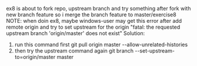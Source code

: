 ex8 is about to fork repo, upstream branch and try something after fork with new branch feature
so i merge the branch feature to master/exercise8
NOTE:
when doin ex8, maybe windows-user may get this error after add remote origin and try to set upstream for the origin
"fatal: the requested upstream branch 'origin/master' does not exist"
Solution:
1. run this command first
git pull origin master --allow-unrelated-histories
2. then try the upstream command again
git branch --set-upstream-to=origin/master master

